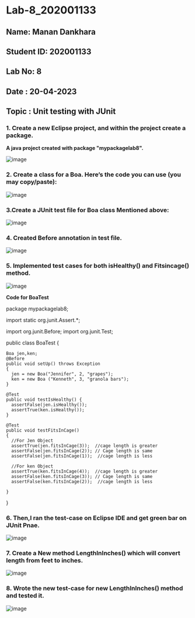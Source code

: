 # Lab-8_202001133

## Name: Manan Dankhara

## Student ID: 202001133

## Lab No: 8

## Date : 20-04-2023

## Topic : Unit testing with JUnit


### 1. Create a new Eclipse project, and within the project create a package.

**A java project created with package "mypackagelab8".**

![image](https://user-images.githubusercontent.com/75557009/233264363-efc590b5-2061-4ce2-a2c4-e59900fe3a29.png)

### 2. Create a class for a Boa. Here’s the code you can use (you may copy/paste):

![image](https://user-images.githubusercontent.com/75557009/233264844-6639e1c9-7c25-4767-9b42-c67205604d9f.png)

### 3.Create a JUnit test file for Boa class Mentioned above:

![image](https://user-images.githubusercontent.com/75557009/233265181-4c8983ca-2c75-493e-a22d-13adadeedc93.png)

### 4. Created Before annotation in test file.

![image](https://user-images.githubusercontent.com/75557009/233265643-1927aa02-d56c-4f5d-8db0-592d33c9a325.png)

### 5. Implemented test cases for both isHealthy() and Fitsincage() method.

![image](https://user-images.githubusercontent.com/75557009/233294298-bf2f7ca6-1bcc-42b1-9f3c-7c4796c31b6d.png)

**Code for BoaTest**

  package mypackagelab8;

  import static org.junit.Assert.*;

  import org.junit.Before;
  import org.junit.Test;

  public class BoaTest {

    Boa jen,ken;
    @Before
    public void setUp() throws Exception 
    {
      jen = new Boa("Jennifer", 2, "grapes");
      ken = new Boa ("Kenneth", 3, "granola bars");
    }

    @Test
    public void testIsHealthy() {
      assertFalse(jen.isHealthy());
      assertTrue(ken.isHealthy());
    }

    @Test
    public void testFitsInCage() 
    {
      //For Jen Object
      assertTrue(jen.fitsInCage(3));  //cage length is greater
      assertFalse(jen.fitsInCage(2)); // Cage length is same
      assertFalse(jen.fitsInCage(1));  //cage length is less

      //For ken Object
      assertTrue(ken.fitsInCage(4));  //cage length is greater
      assertFalse(ken.fitsInCage(3)); // Cage length is same
      assertFalse(ken.fitsInCage(2));  //cage length is less

    }

   }

### 6. Then,I ran the test-case on Eclipse IDE and get green bar on JUnit Pnae.

![image](https://user-images.githubusercontent.com/75557009/233294422-dea52b04-5dd1-4d51-9374-4d1c7f5b3919.png)

### 7. Create a New method LengthInInches() which will convert length from feet to inches.

![image](https://user-images.githubusercontent.com/75557009/233295284-f5a1f79e-bae7-4d12-8a8a-d5b66040544e.png)

### 8. Wrote the new test-case for new LengthInInches() method and tested it.

![image](https://user-images.githubusercontent.com/75557009/233296140-99e2209f-f61d-4cf7-8fc7-f79cf6f8a911.png)






